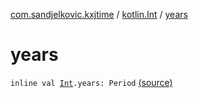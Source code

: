 [com.sandjelkovic.kxjtime](../index.md) / [kotlin.Int](index.md) / [years](./years.md)

# years

`inline val `[`Int`](https://kotlinlang.org/api/latest/jvm/stdlib/kotlin/-int/index.html)`.years: Period` [(source)](https://github.com/sandjelkovic/kxjtime/tree/master/src/main/kotlin/com/sandjelkovic/kxjtime/PeriodFactoryExtensions.kt#L12)
